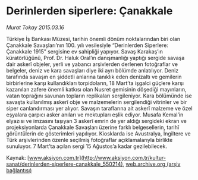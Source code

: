 # Derinlerden siperlere: Çanakkale

*Murat Tokay 2015.03.16*

<div class="pNewsDetailMainContent" itemprop="articleBody">
 <p>
  Türkiye İş Bankası Müzesi, tarihin önemli dönüm noktalarından biri olan Çanakkale Savaşları’nın 100. yılı vesilesiyle “Derinlerden Siperlere: Çanakkale 1915” sergisine ev sahipliği yapıyor. Savaş Karakaş’ın küratörlüğünü, Prof. Dr. Haluk Oral’ın danışmanlığı yaptığı sergide savaşa dair askerî objeler, yerli ve yabancı arşivlerden derlenen fotoğraflar ve belgeler, deniz ve kara savaşları diye iki ayrı bölümde anlatılıyor. Deniz tarafında savaşın en şiddetli anlarına tanıklık eden denizaltı ve gemilerin birbirlerine karşı kullandıkları torpidoların, 18 Mart’ta işgalci güçlere karşı kazanılan zafere önemli katkısı olan Nusret gemisinin döşediği mayınların, vatan toprağını savunan topların replikaları sergileniyor. Kara bölümünde ise savaşta kullanılmış askerî obje ve malzemelerin sergilendiği vitrinler ve bir siper canlandırması yer alıyor. Savaşın taraflarına ait askerî malzeme ve özel eşyalara çarpıcı asker anıları ve mektupları eşlik ediyor. Musafa Kemal’in elyazısı ve imzasını taşıyan 3 askerî emrin de yer aldığı sergideki ekran ve projeksiyonlarda Çanakkale Savaşları üzerine farklı belgesellerin, tarihî görüntülerin de gösterimleri yapılıyor. Kiosklarda ise Avustralya, İngiltere ve Türk arşivlerinden özenle seçilmiş fotoğraflar açıklamalarıyla birlikte sunuluyor. 7 Mart’ta açılan sergi 15 Ağustos’a kadar gezilebilecek.
 </p>
</div>


Kaynak: [www.aksiyon.com.tr](http://www.aksiyon.com.tr/kultur-sanat/derinlerden-siperlere-canakkale_550214), [web.archive.org (arşiv bağlantısı)](http://web.archive.org/web/20150731090132/http://www.aksiyon.com.tr/kultur-sanat/derinlerden-siperlere-canakkale_550214)
